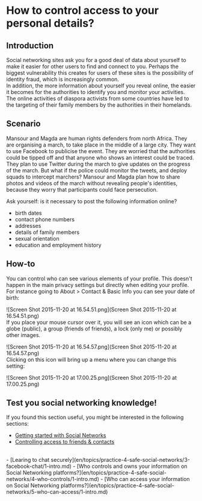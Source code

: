 # How to control access to your personal details?
## Introduction
Social networking sites ask you for a good deal of data about yourself to make it easier for other users to find and connect to you. Perhaps the biggest vulnerability this creates for users of these sites is the possibility of identity fraud, which is increasingly common.
<br>
In addition, the more information about yourself you reveal online, the easier it becomes for the authorities to identify you and monitor your activities. The online activities of diaspora activists from some countries have led to the targeting of their family members by the authorities in their homelands.


## Scenario
Mansour and Magda are human rights defenders from north Africa. They are organising a march, to take place in the middle of a large city. They want to use Facebook to publicise the event. They are worried that the authorities could be tipped off and that anyone who shows an interest could be traced. They plan to use Twitter during the march to give updates on the progress of the march. But what if the police could monitor the tweets, and deploy squads to intercept marchers? Mansour and Magda plan how to share photos and videos of the march without revealing people's identities, because they worry that participants could face persecution.

Ask yourself: is it necessary to post the following information online?
 - birth dates
 - contact phone numbers
 - addresses
 - details of family members
 - sexual orientation
 - education and employment history


## How-to
You can control who can see various elements of your profile. This doesn't happen in the main privacy settings but directly when editing your profile.
<br>
For instance going to About > Contact & Basic Info you can see your date of birth:

![Screen Shot 2015-11-20 at 16.54.51.png](Screen Shot 2015-11-20 at 16.54.51.png)
<br>
If you place your mouse cursor over it, you will see an icon which can be a globe (public), a group (friends of friends), a lock (only me) or possibly other images.

![Screen Shot 2015-11-20 at 16.54.57.png](Screen Shot 2015-11-20 at 16.54.57.png)
<br>
Clicking on this icon will bring up a menu where you can change this setting:

![Screen Shot 2015-11-20 at 17.00.25.png](Screen Shot 2015-11-20 at 17.00.25.png)


## Test you social networking knowledge!


If you found this section useful, you might be interested in the following sections:
- [Getting started with Social Networks](en/topics/practice-4-safe-social-networks/0-getting-started/1-intro-hrd.md)
- [Controlling access to friends & contacts](en/topics/practice-4-safe-social-networks/1-access-friends-contacts/1-intro.md)
<br>
- [Learing to chat securely](en/topics/practice-4-safe-social-networks/3-facebook-chat/1-intro.md)
- [Who controls and owns your information on Social Networking platforms?](en/topics/practice-4-safe-social-networks/4-who-controls/1-intro.md)
- [Who can access your information on Social Networking platforms?](en/topics/practice-4-safe-social-networks/5-who-can-access/1-intro.md)


